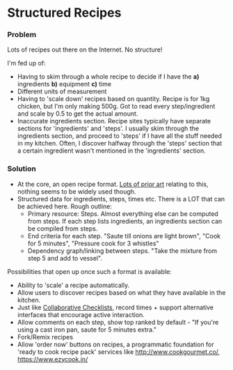 # Structured Recipes

### Problem

Lots of recipes out there on the Internet. No structure!

I'm fed up of:

- Having to skim through a whole recipe to decide if I have the **a)** ingredients **b)** equipment **c)** time
- Different units of measurement
- Having to 'scale down' recipes based on quantity. Recipe is for 1kg chicken, but I'm only making 500g. Got to read every step/ingredient and scale by 0.5 to get the actual amount.
- Inaccurate ingredients section. Recipe sites typically have separate sections for 'ingredients' and 'steps'. I usually skim through the ingredients section, and proceed to 'steps' if I have all the stuff needed in my kitchen. Often, I discover halfway through the 'steps' section that a certain ingredient wasn't mentioned in the 'ingredients' section.

### Solution

- At the core, an open recipe format. [Lots of prior art](http://microformats.org/wiki/recipe-formats) relating to this, nothing seems to be widely used though.
- Structured data for ingredients, steps, times etc. There is a LOT that can be achieved here. Rough outline:
  - Primary resource: Steps. Almost everything else can be computed from steps. If each step lists ingredients, an ingredients section can be compiled from steps.
  - End criteria for each step. "Saute till onions are light brown", "Cook for 5 minutes", "Pressure cook for 3 whistles"
  - Dependency graph/linking between steps. "Take the mixture from step 5 and add to vessel".

Possibilities that open up once such a format is available:

- Ability to 'scale' a recipe automatically.
- Allow users to discover recipes based on what they have available in the kitchen.
- Just like [Collaborative Checklists](collaborative-checklists.md), record times + support alternative interfaces that encourage active interaction.
- Allow comments on each step, show top ranked by default - "If you're using a cast iron pan, saute for 5 minutes extra."
- Fork/Remix recipes
- Allow 'order now' buttons on recipes, a programmatic foundation for 'ready to cook recipe pack' services like http://www.cookgourmet.co/, https://www.ezycook.in/